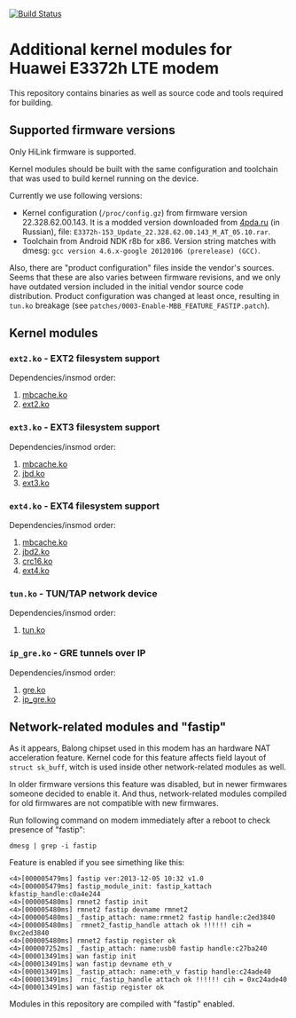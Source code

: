 [![Build Status](https://api.travis-ci.org/im-0/e3372h-kmods.svg?branch=master)](https://travis-ci.org/im-0/e3372h-kmods)
# Additional kernel modules for Huawei E3372h LTE modem

This repository contains binaries as well as source code and tools required
for building.

## Supported firmware versions

Only HiLink firmware is supported.

Kernel modules should be built with the same configuration and toolchain that
was used to build kernel running on the device.

Currently we use following versions:

* Kernel configuration (`/proc/config.gz`) from firmware
version 22.328.62.00.143. It is a modded version downloaded from
[4pda.ru](https://4pda.ru/forum/index.php?showtopic=582284&st=20#entry39517088)
(in Russian), file: `E3372h-153_Update_22.328.62.00.143_M_AT_05.10.rar`.
* Toolchain from Android NDK r8b for x86. Version string matches with
dmesg: `gcc version 4.6.x-google 20120106 (prerelease) (GCC)`.

Also, there are "product configuration" files inside the vendor's sources.
Seems that these are also varies between firmware revisions, and we only have
outdated version included in the initial vendor source code distribution.
Product configuration was changed at least once, resulting in `tun.ko` breakage
(see `patches/0003-Enable-MBB_FEATURE_FASTIP.patch`).

## Kernel modules

### `ext2.ko` - EXT2 filesystem support

Dependencies/insmod order:

1. [mbcache.ko](binary/fs/mbcache.ko)
2. [ext2.ko](binary/fs/ext2/ext2.ko)

### `ext3.ko` - EXT3 filesystem support

Dependencies/insmod order:

1. [mbcache.ko](binary/fs/mbcache.ko)
2. [jbd.ko](binary/fs/jbd/jbd.ko)
3. [ext3.ko](binary/fs/ext3/ext3.ko)

### `ext4.ko` - EXT4 filesystem support

Dependencies/insmod order:

1. [mbcache.ko](binary/fs/mbcache.ko)
2. [jbd2.ko](binary/fs/jbd2/jbd2.ko)
3. [crc16.ko](binary/lib/crc16.ko)
4. [ext4.ko](binary/fs/ext4/ext4.ko)

### `tun.ko` - TUN/TAP network device

Dependencies/insmod order:

1. [tun.ko](binary/drivers/net/tun.ko)

### `ip_gre.ko` - GRE tunnels over IP

Dependencies/insmod order:

1. [gre.ko](binary/net/ipv4/gre.ko)
2. [ip_gre.ko](binary/net/ipv4/ip_gre.ko)

## Network-related modules and "fastip"

As it appears, Balong chipset used in this modem has an hardware NAT
acceleration feature. Kernel code for this feature affects field layout
of `struct sk_buff`, witch is used inside other network-related modules
as well.

In older firmware versions this feature was disabled, but in newer firmwares
someone decided to enable it. And thus, network-related modules compiled for
old firmwares are not compatible with new firmwares.

Run following command on modem immediately after a reboot to check presence
of "fastip":

```
dmesg | grep -i fastip
```

Feature is enabled if you see simething like this:

```
<4>[000005479ms] fastip ver:2013-12-05 10:32 v1.0
<4>[000005479ms] fastip_module_init: fastip_kattach kfastip_handle:c0a4e244
<4>[000005480ms] rmnet2 fastip init
<4>[000005480ms] rmnet2 fastip devname rmnet2
<4>[000005480ms] _fastip_attach: name:rmnet2 fastip handle:c2ed3840
<4>[000005480ms]  rmnet2_fastip_handle attach ok !!!!!! cih = 0xc2ed3840
<4>[000005480ms] rmnet2 fastip register ok
<4>[000007252ms] _fastip_attach: name:usb0 fastip handle:c27ba240
<4>[000013491ms] wan fastip init
<4>[000013491ms] wan fastip devname eth_v
<4>[000013491ms] _fastip_attach: name:eth_v fastip handle:c24ade40
<4>[000013491ms]  rnic_fastip_handle attach ok !!!!!! cih = 0xc24ade40
<4>[000013491ms] wan fastip register ok
```

Modules in this repository are compiled with "fastip" enabled.
